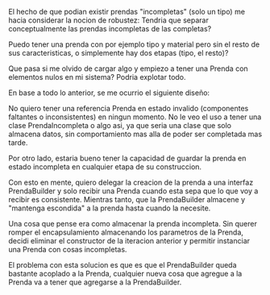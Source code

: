 El hecho de que podian existir prendas "incompletas" (solo un tipo) me hacia considerar la nocion de robustez:
Tendria que separar conceptualmente las prendas incompletas de las completas? 

Puedo tener una prenda con por ejemplo tipo y material pero sin el resto de sus caracteristicas, o simplemente
hay dos etapas (tipo, el resto)? 

Que pasa si me olvido de cargar algo y empiezo a tener una Prenda con elementos nulos
en mi sistema? Podria explotar todo. 

En base a todo lo anterior, se me ocurrio el siguiente diseño:

No quiero tener una referencia Prenda en estado invalido (componentes faltantes o inconsistentes) en ningun momento.
No le veo el uso a tener una clase PrendaIncompleta o algo asi, ya que seria una clase que solo almacena datos, sin comportamiento
mas alla de poder ser completada mas tarde.
 
Por otro lado, estaria bueno tener la capacidad de guardar la prenda en estado incompleta en cualquier etapa de su construccion.
 
Con esto en mente, quiero delegar la creacion de la prenda a una interfaz PrendaBuilder y solo recibir una Prenda
cuando esta sepa que lo que voy a recibir es consistente. Mientras tanto, que la PrendaBuilder almacene y "mantenga
escondida" a la prenda hasta cuando la necesite.
 
Una cosa que pense era como almacenar la prenda incompleta. Sin querer romper el encapsulamiento almacenando los
parametros de la Prenda, decidi eliminar el constructor de la iteracion anterior y permitir instanciar una Prenda
con cosas incompletas. 
 
El problema con esta solucion es que es que el PrendaBuilder queda bastante acoplado a la Prenda, cualquier nueva cosa
que agregue a la Prenda va a tener que agregarse a la PrendaBuilder. 
